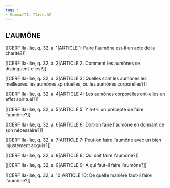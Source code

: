 ```yaml
---
tags : 
- Summa/IIa-IIæ/q.32
---
```


## L'AUMÔNE

[[CERF IIa-IIæ, q. 32, a. 1|ARTICLE 1: Faire l'aumône est-il un acte de la charité?]]

[[CERF IIa-IIæ, q. 32, a. 2|ARTICLE 2: Comment les aumônes se distinguent-elles?]]

[[CERF IIa-IIæ, q. 32, a. 3|ARTICLE 3: Quelles sont les aumônes les meilleures: les aumônes spirituelles, ou les aumônes corporelles?]]

[[CERF IIa-IIæ, q. 32, a. 4|ARTICLE 4: Les aumônes corporelles ont-elles un effet spirituel?]]

[[CERF IIa-IIæ, q. 32, a. 5|ARTICLE 5: Y a-t-il un précepte de faire l'aumône?]]

[[CERF IIa-IIæ, q. 32, a. 6|ARTICLE 6: Doit-on faire l'aumône en donnant de son nécessaire?]]

[[CERF IIa-IIæ, q. 32, a. 7|ARTICLE 7: Peut-on faire l'aumône avec un bien injustement acquis?]]

[[CERF IIa-IIæ, q. 32, a. 8|ARTICLE 8: Qui doit faire l'aumône?]]

[[CERF IIa-IIæ, q. 32, a. 9|ARTICLE 9: A qui faut-il faire l'aumône?]]

[[CERF IIa-IIæ, q. 32, a. 10|ARTICLE 10: De quelle manière faut-il faire l'aumône?]]

